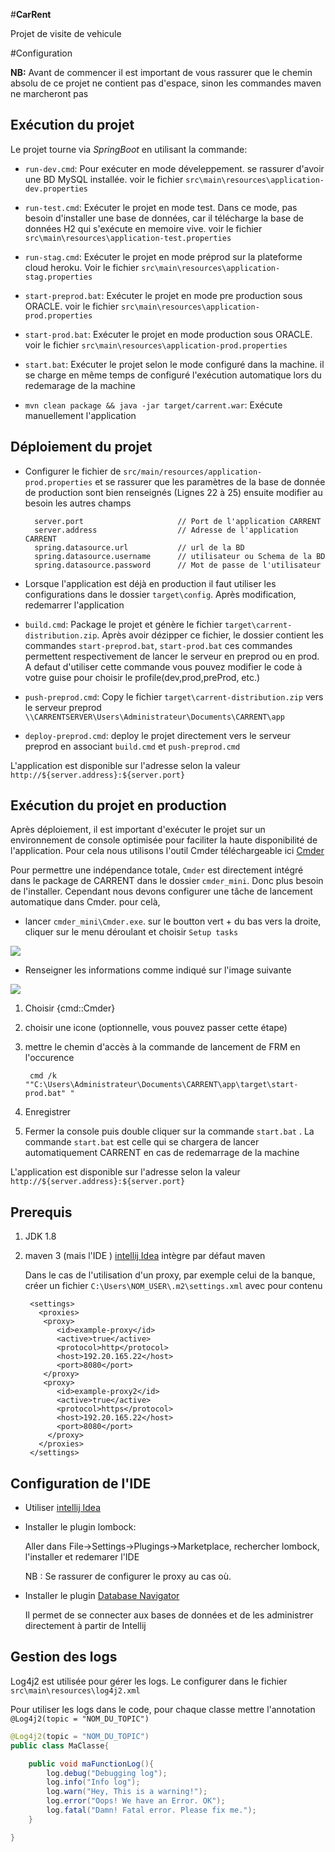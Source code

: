 #**CarRent**

Projet de visite de vehicule

#Configuration

**NB:** Avant de commencer il est important de vous rassurer que le chemin absolu de ce projet ne contient pas d'espace, sinon les commandes maven ne marcheront pas

## Exécution du projet

Le projet tourne via *SpringBoot* en utilisant la commande:

* `run-dev.cmd`: Pour exécuter en mode déveleppement. se rassurer d'avoir une BD MySQL installée. voir le fichier `src\main\resources\application-dev.properties`

* `run-test.cmd`: Exécuter le projet en mode test. Dans ce mode, pas besoin d'installer une base de données, car il télécharge la base de données H2 qui s'exécute en memoire vive. voir le fichier `src\main\resources\application-test.properties`

* `run-stag.cmd`: Exécuter le projet en mode préprod sur la plateforme cloud heroku. Voir le fichier `src\main\resources\application-stag.properties`

* `start-preprod.bat`: Exécuter le projet en mode pre production sous ORACLE. voir le fichier `src\main\resources\application-prod.properties`
  
* `start-prod.bat`: Exécuter le projet en mode production sous ORACLE. voir le fichier `src\main\resources\application-prod.properties`

* `start.bat`: Exécuter le projet selon le mode configuré dans la machine. il se charge en même temps de configuré l'exécution automatique lors du redemarage de la machine

* `mvn clean package && java -jar target/carrent.war`: Exécute manuellement l'application

## Déploiement du projet
* Configurer le fichier de `src/main/resources/application-prod.properties` et se rassurer que les paramètres de la base de donnée de production sont bien renseignés (Lignes 22 à 25) ensuite modifier au besoin les autres champs
        
        server.port                     // Port de l'application CARRENT
        server.address                  // Adresse de l'application CARRENT
        spring.datasource.url           // url de la BD
        spring.datasource.username      // utilisateur ou Schema de la BD
        spring.datasource.password      // Mot de passe de l'utilisateur
  
* Lorsque l'application est déjà en production il faut utiliser les configurations dans le dossier `target\config`. Après modification, redemarrer l'application

* `build.cmd`: Package le projet et génère le fichier `target\carrent-distribution.zip`. Après avoir dézipper ce fichier, le dossier contient les commandes `start-preprod.bat`, `start-prod.bat` ces commandes permettent respectivement de lancer le serveur en preprod ou en prod. A defaut d'utiliser cette commande vous pouvez modifier le code à votre guise pour choisir le profile(dev,prod,preProd, etc.)

* `push-preprod.cmd`: Copy le fichier `target\carrent-distribution.zip` vers le serveur preprod `\\CARRENTSERVER\Users\Administrateur\Documents\CARRENT\app`

* `deploy-preprod.cmd`: deploy le projet directement vers le serveur preprod en associant `build.cmd` et `push-preprod.cmd`
  
L'application est disponible sur l'adresse selon la valeur `http://${server.address}:${server.port}`


## Exécution du projet en production

Après déploiement, il est important d'exécuter le projet sur un environnement de console optimisée pour faciliter la haute disponibilité de l'application.
Pour cela nous utilisons l'outil Cmder téléchargeable ici [Cmder](https://github.com/cmderdev/cmder/releases/download/v1.3.17/cmder_mini.zip)

Pour permettre une indépendance totale, `Cmder` est directement intégré dans le package de CARRENT dans le dossier `cmder_mini`. Donc plus besoin de l'installer. 
Cependant nous devons configurer une tâche de lancement automatique dans Cmder. pour celà,
   
- lancer `cmder_mini\Cmder.exe`. sur le boutton vert + du bas vers la droite, cliquer sur le menu déroulant et choisir `Setup tasks` 

![](img/cmder1.bmp)

 - Renseigner les informations comme indiqué sur l'image suivante

![](img/cmder2.PNG)

1. Choisir {cmd::Cmder}
2. choisir une icone (optionnelle, vous pouvez passer cette étape)
3. mettre le chemin d'accès à la commande de lancement de FRM en l'occurence
          
        cmd /k ""C:\Users\Administrateur\Documents\CARRENT\app\target\start-prod.bat" "

4. Enregistrer 


5. Fermer la console puis double cliquer sur la commande `start.bat` . 
   La commande `start.bat` est celle qui se chargera de lancer automatiquement CARRENT en cas de redemarrage de la machine

L'application est disponible sur l'adresse selon la valeur `http://${server.address}:${server.port}`

## Prerequis
1. JDK 1.8
2. maven 3 (mais l'IDE ) [intellij Idea](https://www.jetbrains.com/fr-fr/idea/) intègre par défaut maven
    
    Dans le cas de l'utilisation d'un proxy, par exemple celui de la banque, créer un fichier  `C:\Users\NOM_USER\.m2\settings.xml` avec pour contenu
    
   ```
    <settings>
      <proxies>
       <proxy>
          <id>example-proxy</id>
          <active>true</active>
          <protocol>http</protocol>
          <host>192.20.165.22</host>
          <port>8080</port>
       </proxy>
       <proxy>
          <id>example-proxy2</id>
          <active>true</active>
          <protocol>https</protocol>
          <host>192.20.165.22</host>
          <port>8080</port>
        </proxy>
      </proxies>
    </settings>
    ```
   
## Configuration de l'IDE 

* Utiliser [intellij Idea](https://www.jetbrains.com/fr-fr/idea/)
* Installer le plugin lombock:
    
    Aller dans File->Settings->Plugings->Marketplace, rechercher lombock, l'installer et redemarer l'IDE
    
    NB : Se rassurer de configurer le proxy au cas où.
    
* Installer le plugin [Database Navigator](https://plugins.jetbrains.com/plugin/1800-database-navigator/)

  Il permet de se connecter aux bases de données et de les administrer directement à partir de Intellij  


## Gestion des logs
Log4j2 est utilisée pour gérer les logs. Le configurer dans le fichier `src\main\resources\log4j2.xml` 

Pour utiliser les logs dans le code, pour chaque classe mettre l'annotation `@Log4j2(topic = "NOM_DU_TOPIC")`
```java
@Log4j2(topic = "NOM_DU_TOPIC")
public class MaClasse{

    public void maFunctionLog(){
        log.debug("Debugging log");
        log.info("Info log");
        log.warn("Hey, This is a warning!");
        log.error("Oops! We have an Error. OK");
        log.fatal("Damn! Fatal error. Please fix me.");
    }   

}
```  